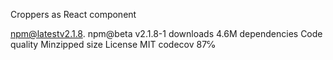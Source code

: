 Croppers as React component

npm@latestv2.1.8. npm@beta v2.1.8-1
downloads 4.6M
dependencies
Code quality
Minzipped size
License MIT codecov 87℅
